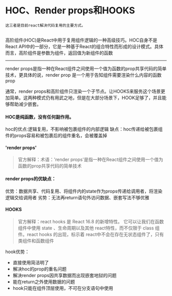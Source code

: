 # HOC、Render props和HOOKS

```
这三者是目前react解决代码复用的主要方式。


```

高阶组件(HOC)是React中用于复用组件逻辑的一种高级技巧。HOC自身不是React API中的一部分，它是一种基于React的组合特性而形成的设计模式。具体而言，高阶组件是参数为组件，返回值为新组件的函数




------

render props是指一种在React组件之间使用一个值为函数的prop共享代码的简单技术，更具体的说，render prop 是一个用于告知组件需要渲染什么内容的函数prop

通常，render props和高阶组件只渲染一个子节点。让HOOKS来服务这个场景更加简单。这两种模式仍有用武之地，但是在大部分场景下，HOOK足够了，并且能够帮助减少嵌套。


#### HOC是纯函数，没有任何副作用。

hoc的优点:逻辑复用，不影响被包裹组件的内部逻辑
缺点：hoc传递给被包裹组件的props容易和被包裹后的组件重名，会被覆盖掉

#### 'render props'

> 官方解释：术语：'render props'是指一种在React组件之间使用一个值为函数的prop共享代码的简单技术

####  render props的优缺点：

优势：数据共享、代码复用、将组件内的state作为props传递给调用者，将渲染逻辑交给调用者
劣势：无法再return语句外访问数据、嵌套写法不够优雅

#### HOOKS

> 官方解释：react hooks 是 React 16.8 的新增特性。 它可以让我们在函数组件中使用 state 、生命周期以及其他 react特性，而不仅限于 class 组件。react hooks 的出现，标示着 react中不会在存在无状态组件了，只有类组件和函数组件

hook优势：
 - 直接使用简洁明了
 - 解决hoc的prop的重名问题
 - 解决render props因共享数据而出现嵌套地狱的问题
 - 能在return之外使用数据的问题
 - hook只能在组件顶层使用，不可在分支语句中使用